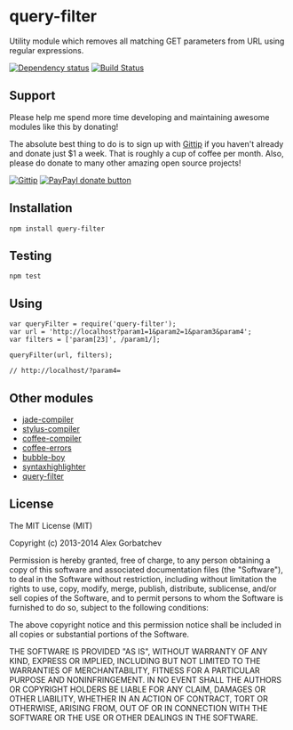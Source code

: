 # query-filter

Utility module which removes all matching GET parameters from URL using regular expressions.

[![Dependency status](https://david-dm.org/alexgorbatchev/query-filter.png)](https://david-dm.org/alexgorbatchev/query-filter)
[![Build Status](https://travis-ci.org/alexgorbatchev/query-filter.png)](https://travis-ci.org/alexgorbatchev/query-filter)

## Support

Please help me spend more time developing and maintaining awesome modules like this by donating!

The absolute best thing to do is to sign up with [Gittip](http://gittip.com) if you haven't already and donate just $1 a week. That is roughly a cup of coffee per month. Also, please do donate to many other amazing open source projects!

[![Gittip](http://img.shields.io/gittip/alexgorbatchev.png)](https://www.gittip.com/alexgorbatchev/)
[![PayPayl donate button](http://img.shields.io/paypal/donate.png?color=yellow)](https://www.paypal.com/cgi-bin/webscr?cmd=_s-xclick&hosted_button_id=PSDPM9268P8RW "Donate once-off to this project using Paypal")

## Installation

    npm install query-filter

## Testing

    npm test

## Using

    var queryFilter = require('query-filter');
    var url = 'http://localhost?param1=1&param2=1&param3&param4';
    var filters = ['param[23]', /param1/];

    queryFilter(url, filters);

    // http://localhost/?param4=

## Other modules

* [jade-compiler](https://github.com/alexgorbatchev/jade-compiler)
* [stylus-compiler](https://github.com/alexgorbatchev/stylus-compiler)
* [coffee-compiler](https://github.com/alexgorbatchev/coffee-compiler)
* [coffee-errors](https://github.com/alexgorbatchev/coffee-errors)
* [bubble-boy](https://github.com/alexgorbatchev/bubble-boy)
* [syntaxhighlighter](https://github.com/alexgorbatchev/syntaxhighlighter)
* [query-filter](https://github.com/alexgorbatchev/query-filter)

## License

The MIT License (MIT)

Copyright (c) 2013-2014 Alex Gorbatchev

Permission is hereby granted, free of charge, to any person obtaining a copy
of this software and associated documentation files (the "Software"), to deal
in the Software without restriction, including without limitation the rights
to use, copy, modify, merge, publish, distribute, sublicense, and/or sell
copies of the Software, and to permit persons to whom the Software is
furnished to do so, subject to the following conditions:

The above copyright notice and this permission notice shall be included in
all copies or substantial portions of the Software.

THE SOFTWARE IS PROVIDED "AS IS", WITHOUT WARRANTY OF ANY KIND, EXPRESS OR
IMPLIED, INCLUDING BUT NOT LIMITED TO THE WARRANTIES OF MERCHANTABILITY,
FITNESS FOR A PARTICULAR PURPOSE AND NONINFRINGEMENT. IN NO EVENT SHALL THE
AUTHORS OR COPYRIGHT HOLDERS BE LIABLE FOR ANY CLAIM, DAMAGES OR OTHER
LIABILITY, WHETHER IN AN ACTION OF CONTRACT, TORT OR OTHERWISE, ARISING FROM,
OUT OF OR IN CONNECTION WITH THE SOFTWARE OR THE USE OR OTHER DEALINGS IN
THE SOFTWARE.
